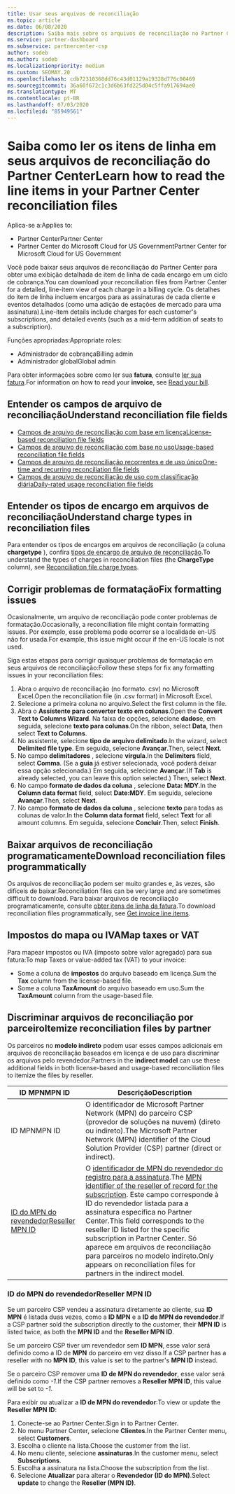 ```yaml
---
title: Usar seus arquivos de reconciliação
ms.topic: article
ms.date: 06/08/2020
description: Saiba mais sobre os arquivos de reconciliação no Partner Center e como interpretar as exibições detalhadas de item de linha de encargos para um determinado ciclo de cobrança.
ms.service: partner-dashboard
ms.subservice: partnercenter-csp
author: sodeb
ms.author: sodeb
ms.localizationpriority: medium
ms.custom: SEOMAY.20
ms.openlocfilehash: cdb72310368dd76c43d01129a19328d776c00469
ms.sourcegitcommit: 36a60f672c1c3d6b63fd225d04c5ffa917694ae0
ms.translationtype: MT
ms.contentlocale: pt-BR
ms.lasthandoff: 07/03/2020
ms.locfileid: "85949561"
---
```

# <a name="learn-how-to-read-the-line-items-in-your-partner-center-reconciliation-files"></a><span data-ttu-id="7f1e8-103">Saiba como ler os itens de linha em seus arquivos de reconciliação do Partner Center</span><span class="sxs-lookup"><span data-stu-id="7f1e8-103">Learn how to read the line items in your Partner Center reconciliation files</span></span>

<span data-ttu-id="7f1e8-104">Aplica-se a:</span><span class="sxs-lookup"><span data-stu-id="7f1e8-104">Applies to:</span></span>

- <span data-ttu-id="7f1e8-105">Partner Center</span><span class="sxs-lookup"><span data-stu-id="7f1e8-105">Partner Center</span></span>
- <span data-ttu-id="7f1e8-106">Partner Center do Microsoft Cloud for US Government</span><span class="sxs-lookup"><span data-stu-id="7f1e8-106">Partner Center for Microsoft Cloud for US Government</span></span>

<span data-ttu-id="7f1e8-107">Você pode baixar seus arquivos de reconciliação do Partner Center para obter uma exibição detalhada de item de linha de cada encargo em um ciclo de cobrança.</span><span class="sxs-lookup"><span data-stu-id="7f1e8-107">You can download your reconciliation files from Partner Center for a detailed, line-item view of each charge in a billing cycle.</span></span> <span data-ttu-id="7f1e8-108">Os detalhes do item de linha incluem encargos para as assinaturas de cada cliente e eventos detalhados (como uma adição de estações de mercado para uma assinatura).</span><span class="sxs-lookup"><span data-stu-id="7f1e8-108">Line-item details include charges for each customer's subscriptions, and detailed events (such as a mid-term addition of seats to a subscription).</span></span>

<span data-ttu-id="7f1e8-109">Funções apropriadas:</span><span class="sxs-lookup"><span data-stu-id="7f1e8-109">Appropriate roles:</span></span>

- <span data-ttu-id="7f1e8-110">Administrador de cobrança</span><span class="sxs-lookup"><span data-stu-id="7f1e8-110">Billing admin</span></span>
- <span data-ttu-id="7f1e8-111">Administrador global</span><span class="sxs-lookup"><span data-stu-id="7f1e8-111">Global admin</span></span>

<span data-ttu-id="7f1e8-112">Para obter informações sobre como ler sua **fatura**, consulte [ler sua fatura](read-your-bill.md).</span><span class="sxs-lookup"><span data-stu-id="7f1e8-112">For information on how to read your **invoice**, see [Read your bill](read-your-bill.md).</span></span>

## <a name="understand-reconciliation-file-fields"></a><span data-ttu-id="7f1e8-113">Entender os campos de arquivo de reconciliação</span><span class="sxs-lookup"><span data-stu-id="7f1e8-113">Understand reconciliation file fields</span></span>

- [<span data-ttu-id="7f1e8-114">Campos de arquivo de reconciliação com base em licença</span><span class="sxs-lookup"><span data-stu-id="7f1e8-114">License-based reconciliation file fields</span></span>](license-based-recon-files.md)
- [<span data-ttu-id="7f1e8-115">Campos de arquivo de reconciliação com base no uso</span><span class="sxs-lookup"><span data-stu-id="7f1e8-115">Usage-based reconciliation file fields</span></span>](usage-based-recon-files.md)
- [<span data-ttu-id="7f1e8-116">Campos de arquivo de reconciliação recorrentes e de uso único</span><span class="sxs-lookup"><span data-stu-id="7f1e8-116">One-time and recurring reconciliation file fields</span></span>](one-time-recurring-recon-files.md)
- [<span data-ttu-id="7f1e8-117">Campos de arquivo de reconciliação de uso com classificação diária</span><span class="sxs-lookup"><span data-stu-id="7f1e8-117">Daily-rated usage reconciliation file fields</span></span>](daily-rated-usage-recon-files.md)

## <a name="understand-charge-types-in-reconciliation-files"></a><span data-ttu-id="7f1e8-118">Entender os tipos de encargo em arquivos de reconciliação</span><span class="sxs-lookup"><span data-stu-id="7f1e8-118">Understand charge types in reconciliation files</span></span>

<span data-ttu-id="7f1e8-119">Para entender os tipos de encargos em arquivos de reconciliação (a coluna **chargetype** ), confira [tipos de encargo de arquivo de reconciliação](recon-file-charge-types.md).</span><span class="sxs-lookup"><span data-stu-id="7f1e8-119">To understand the types of charges in reconciliation files (the **ChargeType** column), see [Reconciliation file charge types](recon-file-charge-types.md).</span></span>

## <a name="fix-formatting-issues"></a><span data-ttu-id="7f1e8-120">Corrigir problemas de formatação</span><span class="sxs-lookup"><span data-stu-id="7f1e8-120">Fix formatting issues</span></span>

<span data-ttu-id="7f1e8-121">Ocasionalmente, um arquivo de reconciliação pode conter problemas de formatação.</span><span class="sxs-lookup"><span data-stu-id="7f1e8-121">Occasionally, a reconciliation file might contain formatting issues.</span></span> <span data-ttu-id="7f1e8-122">Por exemplo, esse problema pode ocorrer se a localidade en-US não for usada.</span><span class="sxs-lookup"><span data-stu-id="7f1e8-122">For example, this issue might occur if the en-US locale is not used.</span></span>

<span data-ttu-id="7f1e8-123">Siga estas etapas para corrigir quaisquer problemas de formatação em seus arquivos de reconciliação:</span><span class="sxs-lookup"><span data-stu-id="7f1e8-123">Follow these steps for fix any formatting issues in your reconciliation files:</span></span>

1. <span data-ttu-id="7f1e8-124">Abra o arquivo de reconciliação (no formato. csv) no Microsoft Excel.</span><span class="sxs-lookup"><span data-stu-id="7f1e8-124">Open the reconciliation file (in .csv format) in Microsoft Excel.</span></span>
2. <span data-ttu-id="7f1e8-125">Selecione a primeira coluna no arquivo.</span><span class="sxs-lookup"><span data-stu-id="7f1e8-125">Select the first column in the file.</span></span>
3. <span data-ttu-id="7f1e8-126">Abra o **Assistente para converter texto em colunas**.</span><span class="sxs-lookup"><span data-stu-id="7f1e8-126">Open the **Convert Text to Columns Wizard**.</span></span> <span data-ttu-id="7f1e8-127">Na faixa de opções, selecione **dados**e, em seguida, selecione **texto para colunas**.</span><span class="sxs-lookup"><span data-stu-id="7f1e8-127">On the ribbon, select **Data**, then select **Text to Columns**.</span></span>
4. <span data-ttu-id="7f1e8-128">No assistente, selecione **tipo de arquivo delimitado**.</span><span class="sxs-lookup"><span data-stu-id="7f1e8-128">In the wizard, select **Delimited file type**.</span></span> <span data-ttu-id="7f1e8-129">Em seguida, selecione **Avançar**.</span><span class="sxs-lookup"><span data-stu-id="7f1e8-129">Then, select **Next**.</span></span>
5. <span data-ttu-id="7f1e8-130">No campo **delimitadores** , selecione **vírgula**.</span><span class="sxs-lookup"><span data-stu-id="7f1e8-130">In the **Delimiters** field, select **Comma**.</span></span> <span data-ttu-id="7f1e8-131">(Se a **guia** já estiver selecionada, você poderá deixar essa opção selecionada.) Em seguida, selecione **Avançar**.</span><span class="sxs-lookup"><span data-stu-id="7f1e8-131">(If **Tab** is already selected, you can leave this option selected.) Then, select **Next**.</span></span>
6. <span data-ttu-id="7f1e8-132">No campo **formato de dados da coluna** , selecione **Data: MDY**.</span><span class="sxs-lookup"><span data-stu-id="7f1e8-132">In the **Column data format** field, select **Date:MDY**.</span></span> <span data-ttu-id="7f1e8-133">Em seguida, selecione **Avançar**.</span><span class="sxs-lookup"><span data-stu-id="7f1e8-133">Then, select **Next**.</span></span>
7. <span data-ttu-id="7f1e8-134">No campo **formato de dados da coluna** , selecione **texto** para todas as colunas de valor.</span><span class="sxs-lookup"><span data-stu-id="7f1e8-134">In the **Column data format** field, select **Text** for all amount columns.</span></span> <span data-ttu-id="7f1e8-135">Em seguida, selecione **Concluir**.</span><span class="sxs-lookup"><span data-stu-id="7f1e8-135">Then, select **Finish**.</span></span>

## <a name="download-reconciliation-files-programmatically"></a><span data-ttu-id="7f1e8-136">Baixar arquivos de reconciliação programaticamente</span><span class="sxs-lookup"><span data-stu-id="7f1e8-136">Download reconciliation files programmatically</span></span>

<span data-ttu-id="7f1e8-137">Os arquivos de reconciliação podem ser muito grandes e, às vezes, são difíceis de baixar.</span><span class="sxs-lookup"><span data-stu-id="7f1e8-137">Reconciliation files can be very large and are sometimes difficult to download.</span></span> <span data-ttu-id="7f1e8-138">Para baixar arquivos de reconciliação programaticamente, consulte [obter itens de linha da fatura](https://docs.microsoft.com/partner-center/develop/get-invoiceline-items).</span><span class="sxs-lookup"><span data-stu-id="7f1e8-138">To download reconciliation files programmatically, see [Get invoice line items](https://docs.microsoft.com/partner-center/develop/get-invoiceline-items).</span></span>

## <a name="map-taxes-or-vat"></a><span data-ttu-id="7f1e8-139">Impostos do mapa ou IVA</span><span class="sxs-lookup"><span data-stu-id="7f1e8-139">Map taxes or VAT</span></span>

<span data-ttu-id="7f1e8-140">Para mapear impostos ou IVA (imposto sobre valor agregado) para sua fatura:</span><span class="sxs-lookup"><span data-stu-id="7f1e8-140">To map Taxes or value-added tax (VAT) to your invoice:</span></span>

- <span data-ttu-id="7f1e8-141">Some a coluna de **impostos** do arquivo baseado em licença.</span><span class="sxs-lookup"><span data-stu-id="7f1e8-141">Sum the **Tax** column from the license-based file.</span></span>
- <span data-ttu-id="7f1e8-142">Some a coluna **TaxAmount** do arquivo baseado em uso.</span><span class="sxs-lookup"><span data-stu-id="7f1e8-142">Sum the **TaxAmount** column from the usage-based file.</span></span>

## <a name="itemize-reconciliation-files-by-partner"></a><span data-ttu-id="7f1e8-143">Discriminar arquivos de reconciliação por parceiro</span><span class="sxs-lookup"><span data-stu-id="7f1e8-143">Itemize reconciliation files by partner</span></span>

<span data-ttu-id="7f1e8-144">Os parceiros no **modelo indireto** podem usar esses campos adicionais em arquivos de reconciliação baseados em licença e de uso para discriminar os arquivos pelo revendedor.</span><span class="sxs-lookup"><span data-stu-id="7f1e8-144">Partners in the **indirect model** can use these additional fields in both license-based and usage-based reconciliation files to itemize the files by reseller.</span></span>

| <span data-ttu-id="7f1e8-145">ID MPN</span><span class="sxs-lookup"><span data-stu-id="7f1e8-145">MPN ID</span></span> | <span data-ttu-id="7f1e8-146">Descrição</span><span class="sxs-lookup"><span data-stu-id="7f1e8-146">Description</span></span> |
| ------ | ----------- |
| <span data-ttu-id="7f1e8-147">ID MPN</span><span class="sxs-lookup"><span data-stu-id="7f1e8-147">MPN ID</span></span> | <span data-ttu-id="7f1e8-148">O identificador de Microsoft Partner Network (MPN) do parceiro CSP (provedor de soluções na nuvem) (direto ou indireto).</span><span class="sxs-lookup"><span data-stu-id="7f1e8-148">The Microsoft Partner Network (MPN) identifier of the Cloud Solution Provider (CSP) partner (direct or indirect).</span></span> |
| [<span data-ttu-id="7f1e8-149">ID do MPN do revendedor</span><span class="sxs-lookup"><span data-stu-id="7f1e8-149">Reseller MPN ID</span></span>](#reseller-mpn-id) | <span data-ttu-id="7f1e8-150">O [identificador de MPN do revendedor do registro para a assinatura](#reseller-mpn-id).</span><span class="sxs-lookup"><span data-stu-id="7f1e8-150">The [MPN identifier of the reseller of record for the subscription](#reseller-mpn-id).</span></span> <span data-ttu-id="7f1e8-151">Este campo corresponde à ID do revendedor listada para a assinatura específica no Partner Center.</span><span class="sxs-lookup"><span data-stu-id="7f1e8-151">This field corresponds to the reseller ID listed for the specific subscription in Partner Center.</span></span> <span data-ttu-id="7f1e8-152">Só aparece em arquivos de reconciliação para parceiros no modelo indireto.</span><span class="sxs-lookup"><span data-stu-id="7f1e8-152">Only appears on reconciliation files for partners in the indirect model.</span></span> |

### <a name="reseller-mpn-id"></a><span data-ttu-id="7f1e8-153">ID do MPN do revendedor</span><span class="sxs-lookup"><span data-stu-id="7f1e8-153">Reseller MPN ID</span></span>

<span data-ttu-id="7f1e8-154">Se um parceiro CSP vendeu a assinatura diretamente ao cliente, sua **ID MPN** é listada duas vezes, como a **ID MPN** e a **ID de MPN do revendedor**.</span><span class="sxs-lookup"><span data-stu-id="7f1e8-154">If a CSP partner sold the subscription directly to the customer, their **MPN ID** is listed twice, as both the **MPN ID** and the **Reseller MPN ID**.</span></span>

<span data-ttu-id="7f1e8-155">Se um parceiro CSP tiver um revendedor sem **ID MPN**, esse valor será definido como a ID de **MPN** do parceiro em vez disso.</span><span class="sxs-lookup"><span data-stu-id="7f1e8-155">If a CSP partner has a reseller with no **MPN ID**, this value is set to the partner's **MPN ID** instead.</span></span>

<span data-ttu-id="7f1e8-156">Se o parceiro CSP remover uma **ID de MPN do revendedor**, esse valor será definido como *-1*.</span><span class="sxs-lookup"><span data-stu-id="7f1e8-156">If the CSP partner removes a **Reseller MPN ID**, this value will be set to *-1*.</span></span>

<span data-ttu-id="7f1e8-157">Para exibir ou atualizar a **ID de MPN do revendedor**:</span><span class="sxs-lookup"><span data-stu-id="7f1e8-157">To view or update the **Reseller MPN ID**:</span></span>

1. <span data-ttu-id="7f1e8-158">Conecte-se ao Partner Center.</span><span class="sxs-lookup"><span data-stu-id="7f1e8-158">Sign in to Partner Center.</span></span>
2. <span data-ttu-id="7f1e8-159">No menu Partner Center, selecione **Clientes**.</span><span class="sxs-lookup"><span data-stu-id="7f1e8-159">In the Partner Center menu, select **Customers**.</span></span>
3. <span data-ttu-id="7f1e8-160">Escolha o cliente na lista.</span><span class="sxs-lookup"><span data-stu-id="7f1e8-160">Choose the customer from the list.</span></span>
4. <span data-ttu-id="7f1e8-161">No menu cliente, selecione **assinaturas**.</span><span class="sxs-lookup"><span data-stu-id="7f1e8-161">In the customer menu, select **Subscriptions**.</span></span>
5. <span data-ttu-id="7f1e8-162">Escolha a assinatura na lista.</span><span class="sxs-lookup"><span data-stu-id="7f1e8-162">Choose the subscription from the list.</span></span>
6. <span data-ttu-id="7f1e8-163">Selecione **Atualizar** para alterar o **Revendedor (ID do MPN)**.</span><span class="sxs-lookup"><span data-stu-id="7f1e8-163">Select **update** to change the **Reseller (MPN ID)**.</span></span>
